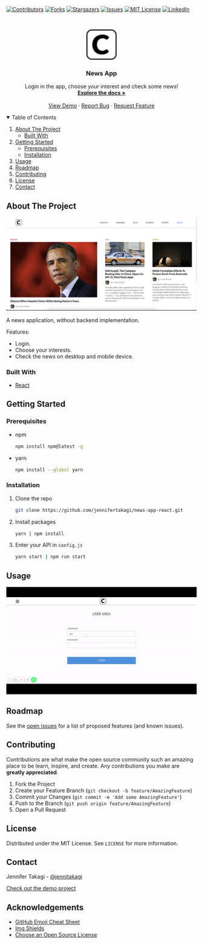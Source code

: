<!-- Inspired by https://github.com/jennifertakagi/news-app-react -->

<!-- PROJECT SHIELDS -->
[![Contributors][contributors-shield]][contributors-url]
[![Forks][forks-shield]][forks-url]
[![Stargazers][stars-shield]][stars-url]
[![Issues][issues-shield]][issues-url]
[![MIT License][license-shield]][license-url]
[![LinkedIn][linkedin-shield]][linkedin-url]



<!-- PROJECT LOGO -->
<br />
<p align="center">
  <a href="https://github.com/jennifertakagi/news-app-react">
    <img src="docs/logo.png" alt="Logo" width="80" height="80">
  </a>

  <h3 align="center">News App</h3>

  <p align="center">
   Login in the app, choose your interest and check some news!
    <br />
    <a href="https://github.com/jennifertakagi/news-app-react"><strong>Explore the docs »</strong></a>
    <br />
    <br />
    <a href="https://news-app-react.vercel.app">View Demo</a>
    ·
    <a href="https://github.com/jennifertakagi/news-app-react/issues">Report Bug</a>
    ·
    <a href="https://github.com/jennifertakagi/news-app-react/issues">Request Feature</a>
  </p>
</p>



<!-- TABLE OF CONTENTS -->
<details open="open">
  <summary>Table of Contents</summary>
  <ol>
    <li>
      <a href="#about-the-project">About The Project</a>
      <ul>
        <li><a href="#built-with">Built With</a></li>
      </ul>
    </li>
    <li>
      <a href="#getting-started">Getting Started</a>
      <ul>
        <li><a href="#prerequisites">Prerequisites</a></li>
        <li><a href="#installation">Installation</a></li>
      </ul>
    </li>
    <li><a href="#usage">Usage</a></li>
    <li><a href="#roadmap">Roadmap</a></li>
    <li><a href="#contributing">Contributing</a></li>
    <li><a href="#license">License</a></li>
    <li><a href="#contact">Contact</a></li>
  </ol>
</details>



<!-- ABOUT THE PROJECT -->
## About The Project

[![Product Name Screen Shot][product-screenshot]](https://news-app-react.vercel.app)

A news application, without backend implementation.

Features:
* Login.
* Choose your interests.
* Check the news on desktop and mobile device.



### Built With

* [React](https://pt-br.reactjs.org/)



<!-- GETTING STARTED -->
## Getting Started

### Prerequisites

* npm
  ```sh
  npm install npm@latest -g
  ```

* yarn
  ```sh
  npm install --global yarn
  ```

### Installation

1. Clone the repo
   ```sh
   git clone https://github.com/jennifertakagi/news-app-react.git
   ```
2. Install packages
   ```sh
   yarn | npm install
   ```
3. Enter your API in `config.js`
   ```sh
   yarn start | npm run start
   ```



<!-- USAGE EXAMPLES -->
## Usage

<p align="left">
   <img src="docs/news-app.gif" />
</p>



<!-- ROADMAP -->
## Roadmap

See the [open issues](https://github.com/jennifertakagi/news-app-react/issues) for a list of proposed features (and known issues).



<!-- CONTRIBUTING -->
## Contributing

Contributions are what make the open source community such an amazing place to be learn, inspire, and create. Any contributions you make are **greatly appreciated**.

1. Fork the Project
2. Create your Feature Branch (`git checkout -b feature/AmazingFeature`)
3. Commit your Changes (`git commit -m 'Add some AmazingFeature'`)
4. Push to the Branch (`git push origin feature/AmazingFeature`)
5. Open a Pull Request



<!-- LICENSE -->
## License

Distributed under the MIT License. See `LICENSE` for more information.



<!-- CONTACT -->
## Contact

Jennifer Takagi - [@jennitakagi](https://twitter.com/jennitakagi)

[Check out the demo project](https://news-app-react.vercel.app)



<!-- ACKNOWLEDGEMENTS -->
## Acknowledgements
* [GitHub Emoji Cheat Sheet](https://www.webpagefx.com/tools/emoji-cheat-sheet)
* [Img Shields](https://shields.io)
* [Choose an Open Source License](https://choosealicense.com)



<!-- MARKDOWN LINKS & IMAGES -->
<!-- https://www.markdownguide.org/basic-syntax/#reference-style-links -->
[contributors-shield]: https://img.shields.io/github/contributors/jennifertakagi/news-app-react.svg?style=for-the-badge
[contributors-url]: https://github.com/jennifertakagi/news-app-react/graphs/contributors
[forks-shield]: https://img.shields.io/github/forks/jennifertakagi/news-app-react.svg?style=for-the-badge
[forks-url]: https://github.com/jennifertakagi/news-app-react/network/members
[stars-shield]: https://img.shields.io/github/stars/jennifertakagi/news-app-react.svg?style=for-the-badge
[stars-url]: https://github.com/jennifertakagi/news-app-react/stargazers
[issues-shield]: https://img.shields.io/github/issues/jennifertakagi/news-app-react.svg?style=for-the-badge
[issues-url]: https://github.com/jennifertakagi/news-app-react/issues
[license-shield]: https://img.shields.io/github/license/jennifertakagi/news-app-react.svg?style=for-the-badge
[license-url]: https://github.com/jennifertakagi/news-app-react/blob/master/LICENSE.txt
[linkedin-shield]: https://img.shields.io/badge/-LinkedIn-black.svg?style=for-the-badge&logo=linkedin&colorB=555
[linkedin-url]: https://linkedin.com/in/jennifertakagi
[product-screenshot]: docs/screenshot.png